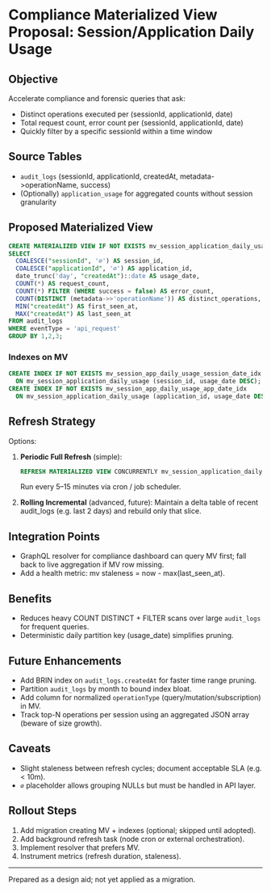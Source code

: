 # Compliance Materialized View Proposal: Session/Application Daily Usage

## Objective

Accelerate compliance and forensic queries that ask:

- Distinct operations executed per (sessionId, applicationId, date)
- Total request count, error count per (sessionId, applicationId, date)
- Quickly filter by a specific sessionId within a time window

## Source Tables

- `audit_logs` (sessionId, applicationId, createdAt, metadata->operationName, success)
- (Optionally) `application_usage` for aggregated counts without session granularity

## Proposed Materialized View

```sql
CREATE MATERIALIZED VIEW IF NOT EXISTS mv_session_application_daily_usage AS
SELECT
  COALESCE("sessionId", '∅') AS session_id,
  COALESCE("applicationId", '∅') AS application_id,
  date_trunc('day', "createdAt")::date AS usage_date,
  COUNT(*) AS request_count,
  COUNT(*) FILTER (WHERE success = false) AS error_count,
  COUNT(DISTINCT (metadata->>'operationName')) AS distinct_operations,
  MIN("createdAt") AS first_seen_at,
  MAX("createdAt") AS last_seen_at
FROM audit_logs
WHERE eventType = 'api_request'
GROUP BY 1,2,3;
```

### Indexes on MV

```sql
CREATE INDEX IF NOT EXISTS mv_session_app_daily_usage_session_date_idx
  ON mv_session_application_daily_usage (session_id, usage_date DESC);
CREATE INDEX IF NOT EXISTS mv_session_app_daily_usage_app_date_idx
  ON mv_session_application_daily_usage (application_id, usage_date DESC);
```

## Refresh Strategy

Options:

1. **Periodic Full Refresh** (simple):

   ```sql
   REFRESH MATERIALIZED VIEW CONCURRENTLY mv_session_application_daily_usage;
   ```

   Run every 5–15 minutes via cron / job scheduler.

2. **Rolling Incremental** (advanced, future): Maintain a delta table of recent audit_logs (e.g. last 2 days) and rebuild only that slice.

## Integration Points

- GraphQL resolver for compliance dashboard can query MV first; fall back to live aggregation if MV row missing.
- Add a health metric: mv staleness = now - max(last_seen_at).

## Benefits

- Reduces heavy COUNT DISTINCT + FILTER scans over large `audit_logs` for frequent queries.
- Deterministic daily partition key (usage_date) simplifies pruning.

## Future Enhancements

- Add BRIN index on `audit_logs.createdAt` for faster time range pruning.
- Partition `audit_logs` by month to bound index bloat.
- Add column for normalized `operationType` (query/mutation/subscription) in MV.
- Track top-N operations per session using an aggregated JSON array (beware of size growth).

## Caveats

- Slight staleness between refresh cycles; document acceptable SLA (e.g. < 10m).
- `∅` placeholder allows grouping NULLs but must be handled in API layer.

## Rollout Steps

1. Add migration creating MV + indexes (optional; skipped until adopted).
2. Add background refresh task (node cron or external orchestration).
3. Implement resolver that prefers MV.
4. Instrument metrics (refresh duration, staleness).

---

Prepared as a design aid; not yet applied as a migration.
